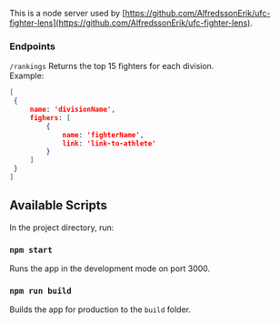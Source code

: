 This is a node server used by [https://github.com/AlfredssonErik/ufc-fighter-lens](https://github.com/AlfredssonErik/ufc-fighter-lens). 

### Endpoints
`/rankings`
Returns the top 15 fighters for each division.<br>
Example:
```json
[
 {
	 name: 'divisionName',
	 fighers: [
		 {
			 name: 'fighterName',
			 link: 'link-to-athlete'
		 }
	 ]
 }
]
```



## Available Scripts

In the project directory, run:

### `npm start`

Runs the app in the development mode on port 3000.

### `npm run build`

Builds the app for production to the `build` folder.